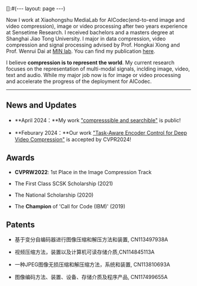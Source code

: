 []:#(---
layout: page
---)

Now I work at Xiaohongshu MediaLab for AICodec(end-to-end image and video compression), image or video processing after two years experience at Sensetime Research. I received bachelors and a masters degree at Shanghai Jiao Tong University. I major in data compression, video compression and signal processing advised by Prof. Hongkai Xiong and Prof. Wenrui Dai at [MIN lab](https://min.sjtu.edu.cn/). You can find my publication [here](https://scholar.google.com/citations?user=ua29MrwAAAAJ&hl=de).

I believe **compression is to represent the world**. My current research focuses on the representation of multi-modal signals, inclding image, video, text and audio. While my major job now is for image or video processing and accelerate the progress of the deployment for AICodec.

---

## News and Updates

- **April 2024：**My work ["compresssible and searchible"](https://arxiv.org/abs/2404.10234) is public!

- **Feburary 2024：**Our work ["Task-Aware Encoder Control for Deep Video Compression"](https://arxiv.org/abs/2404.04848) is accepted by CVPR2024!


## Awards

* **CVPRW2022**: 1st Place in the Image Compression Track

* The  First Class SCSK Scholarship (2021)

* The National Scholarship (2020)

* The **Champion** of 'Call for Code (IBM)' (2019)

## Patents

* 基于变分自编码器进行图像压缩和解压方法和装置, CN113497938A

* 视频压缩方法，装置以及计算机可读存储介质,CN114845113A

* 一种JPEG图像无损压缩和解压缩方法，系统和装置, CN113810693A

* 图像编码方法、装置、设备、存储介质及程序产品, CN117499655A
